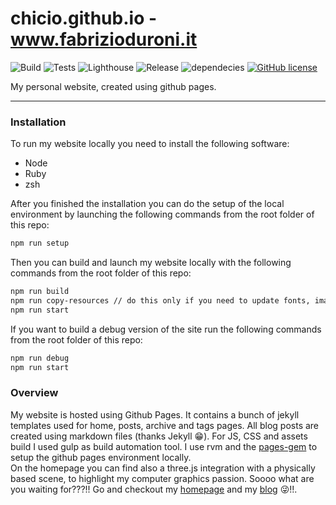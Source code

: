 # chicio.github.io - www.fabrizioduroni.it

![Build](https://github.com/chicio/chicio.github.io/workflows/Build/badge.svg)
![Tests](https://github.com/chicio/chicio.github.io/workflows/Tests/badge.svg)
![Lighthouse](https://github.com/chicio/chicio.github.io/workflows/Lighthouse/badge.svg)
![Release](https://github.com/chicio/chicio.github.io/workflows/Release/badge.svg)
![dependecies](https://img.shields.io/librariesio/github/chicio/chicio.github.io)
[![GitHub license](https://img.shields.io/badge/license-MIT-blue.svg)](https://github.com/chicio/chicio.github.io/blob/master/LICENSE.md)

My personal website, created using github pages.

***

### Installation

To run my website locally you need to install the following software:

- Node
- Ruby
- zsh

After you finished the installation you can do the setup of the local environment by launching the following commands from the root folder of this repo:

```bash
npm run setup
```  

Then you can build and launch my website locally with the following commands from the root folder of this repo:

```bash
npm run build
npm run copy-resources // do this only if you need to update fonts, images and 3D models.
npm run start
```

If you want to build a debug version of the site run the following commands from the root folder of this repo:

```bash
npm run debug
npm run start
```

### Overview

My website is hosted using Github Pages. It contains a bunch of jekyll templates used for home, posts, archive and
tags pages. All blog posts are created using markdown files (thanks Jekyll :grin:). For JS, CSS and assets build I
used gulp as build automation tool. I use rvm and the [pages-gem](https://github.com/github/pages-gem) to setup the github pages environment locally.  
On the homepage you can find also a three.js integration with a physically based scene, to highlight my computer graphics passion.
Soooo what are you waiting for???!! Go and checkout my [homepage](https://www.fabrizioduroni.it "homepage") and my
[blog](https://www.fabrizioduroni.it/blog/ "blog") :stuck_out_tongue_winking_eye:!!.